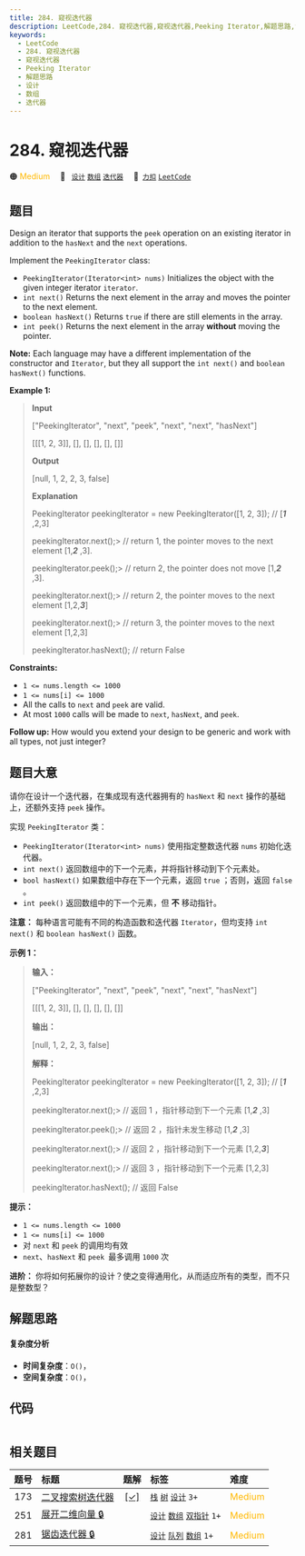 ```yaml
---
title: 284. 窥视迭代器
description: LeetCode,284. 窥视迭代器,窥视迭代器,Peeking Iterator,解题思路,设计,数组,迭代器
keywords:
  - LeetCode
  - 284. 窥视迭代器
  - 窥视迭代器
  - Peeking Iterator
  - 解题思路
  - 设计
  - 数组
  - 迭代器
---
```


# 284. 窥视迭代器

🟠 <font color=#ffb800>Medium</font>&emsp; 🔖&ensp; [`设计`](/tag/design.md) [`数组`](/tag/array.md) [`迭代器`](/tag/iterator.md)&emsp; 🔗&ensp;[`力扣`](https://leetcode.cn/problems/peeking-iterator) [`LeetCode`](https://leetcode.com/problems/peeking-iterator)

## 题目

Design an iterator that supports the `peek` operation on an existing iterator
in addition to the `hasNext` and the `next` operations.

Implement the `PeekingIterator` class:

  * `PeekingIterator(Iterator<int> nums)` Initializes the object with the given integer iterator `iterator`.
  * `int next()` Returns the next element in the array and moves the pointer to the next element.
  * `boolean hasNext()` Returns `true` if there are still elements in the array.
  * `int peek()` Returns the next element in the array **without** moving the pointer.

**Note:** Each language may have a different implementation of the constructor
and `Iterator`, but they all support the `int next()` and `boolean hasNext()`
functions.



**Example 1:**

> 
> 
> 
> 
> 
> **Input**
> 
> ["PeekingIterator", "next", "peek", "next", "next", "hasNext"]
> 
> [[[1, 2, 3]], [], [], [], [], []]
> 
> **Output**
> 
> [null, 1, 2, 2, 3, false]
> 
> 
> 
> **Explanation**
> 
> PeekingIterator peekingIterator = new PeekingIterator([1, 2, 3]); // [_**1**_ ,2,3]
> 
> peekingIterator.next();> 
> // return 1, the pointer moves to the next element [1,_**2**_ ,3].
> 
> peekingIterator.peek();> 
> // return 2, the pointer does not move [1,_**2**_ ,3].
> 
> peekingIterator.next();> 
> // return 2, the pointer moves to the next element [1,2,_**3**_]
> 
> peekingIterator.next();> 
> // return 3, the pointer moves to the next element [1,2,3]
> 
> peekingIterator.hasNext(); // return False

**Constraints:**

  * `1 <= nums.length <= 1000`
  * `1 <= nums[i] <= 1000`
  * All the calls to `next` and `peek` are valid.
  * At most `1000` calls will be made to `next`, `hasNext`, and `peek`.



**Follow up:** How would you extend your design to be generic and work with
all types, not just integer?


## 题目大意

请你在设计一个迭代器，在集成现有迭代器拥有的 `hasNext` 和 `next` 操作的基础上，还额外支持 `peek` 操作。

实现 `PeekingIterator` 类：

  * `PeekingIterator(Iterator<int> nums)` 使用指定整数迭代器 `nums` 初始化迭代器。
  * `int next()` 返回数组中的下一个元素，并将指针移动到下个元素处。
  * `bool hasNext()` 如果数组中存在下一个元素，返回 `true` ；否则，返回 `false` 。
  * `int peek()` 返回数组中的下一个元素，但 **不** 移动指针。

**注意：** 每种语言可能有不同的构造函数和迭代器 `Iterator`，但均支持 `int next()` 和 `boolean hasNext()`
函数。



**示例 1：**

> 
> 
> 
> 
> 
> **输入：**
> 
> ["PeekingIterator", "next", "peek", "next", "next", "hasNext"]
> 
> [[[1, 2, 3]], [], [], [], [], []]
> 
> **输出：**
> 
> [null, 1, 2, 2, 3, false]
> 
> 
> 
> **解释：**
> 
> PeekingIterator peekingIterator = new PeekingIterator([1, 2, 3]); // [_**1**_ ,2,3]
> 
> peekingIterator.next();> 
> // 返回 1 ，指针移动到下一个元素 [1,_**2**_ ,3]
> 
> peekingIterator.peek();> 
> // 返回 2 ，指针未发生移动 [1,_**2**_ ,3]
> 
> peekingIterator.next();> 
> // 返回 2 ，指针移动到下一个元素 [1,2,_**3**_]
> 
> peekingIterator.next();> 
> // 返回 3 ，指针移动到下一个元素 [1,2,3]
> 
> peekingIterator.hasNext(); // 返回 False
> 
> 



**提示：**

  * `1 <= nums.length <= 1000`
  * `1 <= nums[i] <= 1000`
  * 对 `next` 和 `peek` 的调用均有效
  * `next`、`hasNext` 和 `peek `最多调用  `1000` 次



**进阶：** 你将如何拓展你的设计？使之变得通用化，从而适应所有的类型，而不只是整数型？


## 解题思路

#### 复杂度分析

- **时间复杂度**：`O()`，
- **空间复杂度**：`O()`，

## 代码

```javascript

```

## 相关题目

<!-- prettier-ignore -->
| 题号 | 标题 | 题解 | 标签 | 难度 |
| :------: | :------ | :------: | :------ | :------ |
| 173 | [二叉搜索树迭代器](https://leetcode.com/problems/binary-search-tree-iterator) | [[✓]](/problem/0173.md) |  [`栈`](/tag/stack.md) [`树`](/tag/tree.md) [`设计`](/tag/design.md) `3+` | <font color=#ffb800>Medium</font> |
| 251 | [展开二维向量 🔒](https://leetcode.com/problems/flatten-2d-vector) |  |  [`设计`](/tag/design.md) [`数组`](/tag/array.md) [`双指针`](/tag/two-pointers.md) `1+` | <font color=#ffb800>Medium</font> |
| 281 | [锯齿迭代器 🔒](https://leetcode.com/problems/zigzag-iterator) |  |  [`设计`](/tag/design.md) [`队列`](/tag/queue.md) [`数组`](/tag/array.md) `1+` | <font color=#ffb800>Medium</font> |